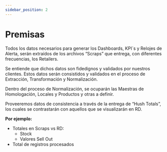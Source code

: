 ```yaml
---
sidebar_position: 2
---
```

# Premisas

Todos los datos necesarios para generar los Dashboards, KPI´s y Relojes de Alerta, serán extraídos de los archivos “Scraps” que entrega, con diferentes frecuencias, los Retailers.

Se entiende que dichos datos son fidedignos y validados por nuestros clientes. Estos datos serán consistidos y validados en el proceso de Extracción, Transformación y Normalización.

Dentro del proceso de Normalización, se ocuparán las Maestras de Homologación, Locales y Productos y otras a definir.

Proveeremos datos de consistencia a través de la entrega de “Hush Totals”, los cuales se contrastarán con aquellos que se visualizarán en RD.

**Por ejemplo:**
- Totales en Scraps vs RD:
    - Stock
    - Valores Sell Out
- Total de registros procesados
